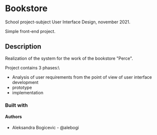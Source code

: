 # Bookstore

School project-subject User Interface Design, november 2021.

Simple front-end project.

## Description

Realization of the system for the work of the bookstore "Perce".

Project contains 3 phases:\
- Analysis of user requirements from the point of view of user interface development
- prototype
- implementation

### Built with


#### Authors
- Aleksandra Bogicevic - @alebogi
